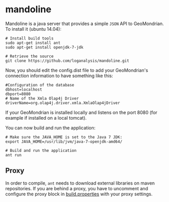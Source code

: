 mandoline
=============

Mandoline is a java server that provides a simple `JSON` API to GeoMondrian. To install it (ubuntu 14.04):

    # Install build tools
    sudo apt-get install ant
    sudo apt-get install openjdk-7-jdk

    # Retrieve the source
    git clone https://github.com/loganalysis/mandoline.git

Now, you should edit the config.dist file to add your GeoMondrian's connection information to have something like this:

    #Configuration of the database
    dbhost=localhost
    dbport=8080
    # Name of the Xmla Olap4j Driver
    driverName=org.olap4j.driver.xmla.XmlaOlap4jDriver

If your GeoMondrian is installed locally and listens on the port 8080 (for example if installed on a local tomcat).

You can now build and run the application:

    # Make sure the JAVA_HOME is set to the Java 7 JDK:
    export JAVA_HOME=/usr/lib/jvm/java-7-openjdk-amd64/

    # Build and run the application
    ant run

## Proxy
In order to compile, `ant` needs to download external libraries on maven repositories.
If you are behind a proxy, you have to uncomment and configure the proxy block in [build.properties](https://github.com/loganalysis/mandoline/blob/master/build.properties)
with your proxy settings.

